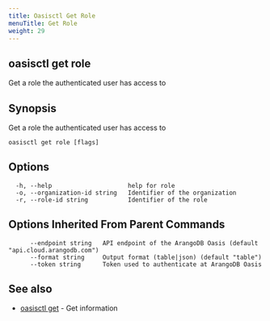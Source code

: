 ```yaml
---
title: Oasisctl Get Role
menuTitle: Get Role
weight: 29
---
```

## oasisctl get role

Get a role the authenticated user has access to

## Synopsis
Get a role the authenticated user has access to

```
oasisctl get role [flags]
```

## Options
```
  -h, --help                     help for role
  -o, --organization-id string   Identifier of the organization
  -r, --role-id string           Identifier of the role
```

## Options Inherited From Parent Commands
```
      --endpoint string   API endpoint of the ArangoDB Oasis (default "api.cloud.arangodb.com")
      --format string     Output format (table|json) (default "table")
      --token string      Token used to authenticate at ArangoDB Oasis
```

## See also
* [oasisctl get](_index.md)	 - Get information

